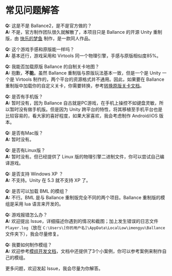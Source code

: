 # 常见问题解答

**Q:** 这是不是 Ballance2，是不是官方做的？<br>
**A:** 不是，官方制作团队很久就解散了，本项目只是 Ballance 的开源 Unity 重制版，由 [快乐的梦鱼](https://imengyu.top) 制作，是一款同人作品。

**Q:** 这个游戏手感和原版能一样吗？<br>
**A:** 基本还行，游戏采用和 Virtools 同一个物理引擎，手感与原版相似度85%。

**Q:** 我能否加载原版 Ballance 的自制关卡地图？<br>
**A:** 抱歉，**不能**。虽然 Ballance 重制版与原版玩法基本一致，但是一个是 Unity 一个是 Virtools 制作的，两个平台的资源格式并不通用。因此，如果要在 Ballance 重制版中加载你的自定义关卡，你需要转换，参考[转换原版关卡文档](/LevelMaking/convert-level.md)。

**Q:** 是否有手机版？<br>
**A:** 暂时没有，因为 Ballance 自古就是PC游戏，在手机上操控不如键盘灵敏，所以暂时没有做手机版。但是因为 Unity 跨平台的特性，将其移植至手机平台也是比较容易的，看大家的喜好程度，如果大家喜欢，我会考虑制作 Android/iOS 版本。

**Q:** 是否有Mac版？<br>
**A:** 暂时没有。

**Q:** 是否有Linux版？<br>
**A:** 暂时没有。但已经提供了 Linux 版的物理引擎二进制文件，你可以尝试自己编译游戏。

**Q:** 是否支持 Windows XP ？<br>
**A:** 不支持。Unity 在 5.3 就不支持 XP 了。

**Q:** 是否可以加载 BML 的模组？<br>
**A:** 不行。BML 是与 Ballance 重制版完全不同的两个项目。Ballance 重制版的模组是采用 lua 语言来开发的。

**Q:** 游戏报错怎么办？<br>
**A:** 欢迎提出 Issue，详细描述你遇到的情况和截图；加上发生错误的日志文件 `Player.log`（放在 `C:\Users\[你的用户名]\AppData\LocalLow\imengyu\Ballance` 文件夹下），我会尽量修复。

**Q:** 我要如何制作模组？<br>
**A:** 欢迎参考[模组开发文档](/SystemModding/readme.md)，文档中还提供了3个小案例，你可以参考案例来制作自己的模组。

更多问题，欢迎发起 Issue，我会尽量为你解答。
